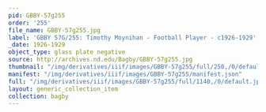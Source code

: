 ```yaml
---
pid: GBBY-57g255
order: '255'
file_name: GBBY-57g255.jpg
label: 'GBBY 57G/255: Timothy Moynihan - Football Player - c1926-1929'
_date: 1926-1929
object_type: glass plate negative
source: http://archives.nd.edu/Bagby/GBBY-57g255.jpg
thumbnail: "/img/derivatives/iiif/images/GBBY-57g255/full/250,/0/default.jpg"
manifest: "/img/derivatives/iiif/images/GBBY-57g255/manifest.json"
full: "/img/derivatives/iiif/images/GBBY-57g255/full/1140,/0/default.jpg"
layout: generic_collection_item
collection: bagby
---
```

